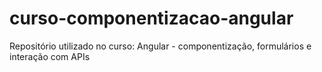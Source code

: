 # curso-componentizacao-angular
Repositório utilizado no curso: Angular - componentização, formulários e interação com APIs
